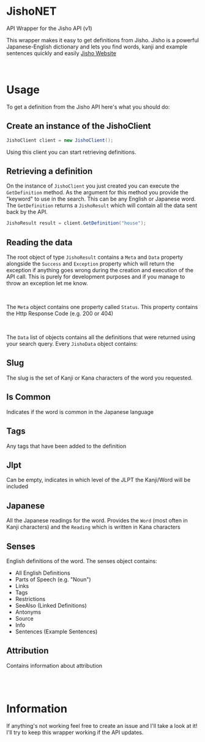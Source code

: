 # JishoNET
API Wrapper for the Jisho API (v1)

This wrapper makes it easy to get definitions from Jisho.
Jisho is a powerful Japanese-English dictionary and lets you find words, kanji and example sentences quickly and easily [Jisho Website](https://jisho.org/) 

<br>

# Usage
To get a definition from the Jisho API here's what you should do:

## Create an instance of the JishoClient
```cs
JishoClient client = new JishoClient();
```
Using this client you can start retrieving definitions.

## Retrieving a definition
On the instance of `JishoClient` you just created you can execute the `GetDefinition` method. As the argument for this method you provide the "keyword" to use in the search. This can be any English or Japanese word. The `GetDefinition` returns a `JishoResult` which will contain all the data sent back by the API.
```cs
JishoResult result = client.GetDefinition("house");
```

## Reading the data
The root object of type `JishoResult` contains a `Meta` and `Data` property alongside the `Success` and `Exception` property which will return the exception if anything goes wrong during the creation and execution of the API call. This is purely for development purposes and if you manage to throw an exception let me know.

<br>

The `Meta` object contains one property called `Status`. This property contains the Http Response Code (e.g. 200 or 404)

<br>

The `Data` list of objects contains all the definitions that were returned using your search query. Every `JishoData` object contains:


## Slug
The slug is the set of Kanji or Kana characters of the word you requested.

## Is Common
Indicates if the word is common in the Japanese language

## Tags
Any tags that have been added to the definition

## Jlpt
Can be empty, indicates in which level of the JLPT the Kanji/Word will be included

## Japanese
All the Japanese readings for the word. Provides the `Word` (most often in Kanji characters) and the `Reading` which is written in Kana characters

## Senses
English definitions of the word. The senses object contains:

- All English Definitions
- Parts of Speech (e.g. "Noun")
- Links 
- Tags
- Restrictions
- SeeAlso (Linked Definitions)
- Antonyms
- Source
- Info
- Sentences (Example Sentences)

## Attribution
Contains information about attribution

<br><br>

# Information
If anything's not working feel free to create an issue and I'll take a look at it! I'll try to keep this wrapper working if the API updates. 